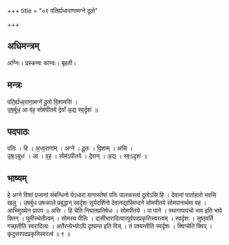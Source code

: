 +++
title = "०९ पतिर्ह्यध्वराणामग्ने दूतो"

+++
## अधिमन्त्रम्
अग्निः। प्रस्कण्वः काण्वः। बृहती।

## मन्त्रः
पति॒र्ह्य॑ध्व॒राणा॒मग्ने॑ दू॒तो वि॒शामसि॑ ।  
उ॒ष॒र्बुध॒ आ व॑ह॒ सोम॑पीतये दे॒वाँ अ॒द्य स्व॒र्दृशः॑ ॥

## पदपाठः
पतिः॑ । हि । अ॒ध्व॒राणा॑म् । अग्ने॑ । दू॒तः । वि॒शाम् । असि॑ ।  
उ॒षः॒ऽबुधः॑ । आ । व॒ह॒ । सोम॑ऽपीतये । दे॒वान् । अ॒द्य । स्वः॒ऽदृशः॑ ॥

## भाष्यम्
हे अग्ने विशां प्रजानां संबन्धिनो येऽध्वरा यागास्तेषां पतिः पालकस्त्वं दूतोऽसि हि । देवानां वार्ताहारो भवसि खलु । उषर्बुध उषःकाले प्रबुद्धान् स्वर्दृशः सूर्यदर्शिनो देवानद्यास्मिन्दने सोमपीतये सोमपानार्थमा वह । आभिमुख्येन प्रापय ॥ असि । हि चेति निघातप्रतिषेधः । सोमपीतये । पा पाने । स्थागापापचो भाव इति भावे क्तिन् । घुमीस्थेतीत्वम् । सोमस्य पीतिः । दासीभारादित्वात्पूर्वपदप्रकृतिस्वरत्वम् । स्वर्दृशः । सुष्ठ्वर्ति गच्छतीति स्वरादित्यः । अर्तेरन्येभ्योऽपि दृश्यन्त इति विच् । तं पश्यन्तीति स्वर्दृशः । क्विप्चेति क्विप् । कृदुत्तरपदप्रकृतिस्वरत्वं ॥ ९ ॥